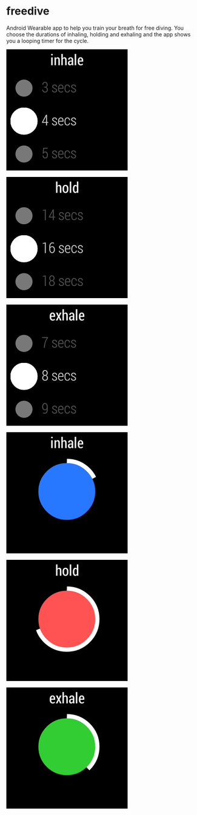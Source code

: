 freedive
=======

Android Wearable app to help you train your breath for free diving. You choose the durations of inhaling, holding and exhaling and the app shows you a looping timer for the cycle.

![inhale picker](https://github.com/aornelas/freedive/raw/master/screenshots/v1/inhale_picker.png)

![hold picker](https://github.com/aornelas/freedive/raw/master/screenshots/v1/hold_picker.png)

![exhale picker](https://github.com/aornelas/freedive/raw/master/screenshots/v1/exhale_picker.png)

![inhale](https://github.com/aornelas/freedive/raw/master/screenshots/v1/inhale.png)

![hold](https://github.com/aornelas/freedive/raw/master/screenshots/v1/hold.png)

![exhale](https://github.com/aornelas/freedive/raw/master/screenshots/v1/exhale.png)
